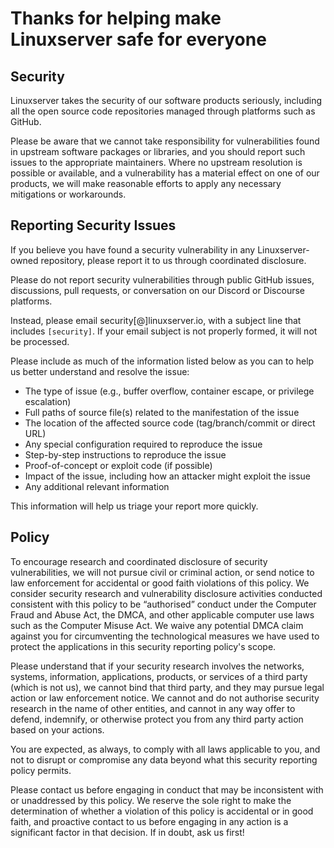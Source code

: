 # Thanks for helping make Linuxserver safe for everyone

## Security

Linuxserver takes the security of our software products seriously, including all the open source code repositories managed through platforms such as GitHub.

Please be aware that we cannot take responsibility for vulnerabilities found in upstream software packages or libraries, and you should report such issues to the appropriate maintainers. Where no upstream resolution is possible or available, and a vulnerability has a material effect on one of our products, we will make reasonable efforts to apply any necessary mitigations or workarounds.

## Reporting Security Issues

If you believe you have found a security vulnerability in any Linuxserver-owned repository, please report it to us through coordinated disclosure.

Please do not report security vulnerabilities through public GitHub issues, discussions, pull requests, or conversation on our Discord or Discourse platforms.

Instead, please email security[@]linuxserver.io, with a subject line that includes `[security]`. If your email subject is not properly formed, it will not be processed.

Please include as much of the information listed below as you can to help us better understand and resolve the issue:

* The type of issue (e.g., buffer overflow, container escape, or privilege escalation)
* Full paths of source file(s) related to the manifestation of the issue
* The location of the affected source code (tag/branch/commit or direct URL)
* Any special configuration required to reproduce the issue
* Step-by-step instructions to reproduce the issue
* Proof-of-concept or exploit code (if possible)
* Impact of the issue, including how an attacker might exploit the issue
* Any additional relevant information

This information will help us triage your report more quickly.

## Policy

To encourage research and coordinated disclosure of security vulnerabilities, we will not pursue civil or criminal action, or send notice to law enforcement for accidental or good faith violations of this policy. We consider security research and vulnerability disclosure activities conducted consistent with this policy to be “authorised” conduct under the Computer Fraud and Abuse Act, the DMCA, and other applicable computer use laws such as the Computer Misuse Act. We waive any potential DMCA claim against you for circumventing the technological measures we have used to protect the applications in this security reporting policy's scope.

Please understand that if your security research involves the networks, systems, information, applications, products, or services of a third party (which is not us), we cannot bind that third party, and they may pursue legal action or law enforcement notice. We cannot and do not authorise security research in the name of other entities, and cannot in any way offer to defend, indemnify, or otherwise protect you from any third party action based on your actions.

You are expected, as always, to comply with all laws applicable to you, and not to disrupt or compromise any data beyond what this security reporting policy permits.

Please contact us before engaging in conduct that may be inconsistent with or unaddressed by this policy. We reserve the sole right to make the determination of whether a violation of this policy is accidental or in good faith, and proactive contact to us before engaging in any action is a significant factor in that decision. If in doubt, ask us first!
